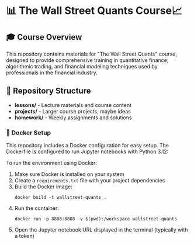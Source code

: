 # 📊 The Wall Street Quants Course📈

## 🎓 Course Overview
This repository contains materials for "The Wall Street Quants" course, designed to provide comprehensive training in quantitative finance, algorithmic trading, and financial modeling techniques used by professionals in the financial industry.

## 📂 Repository Structure
- **lessons/** - Lecture materials and course content
- **projects/** - Larger course projects, maybe ideas
- **homework/** - Weekly assignments and solutions

### 🐳 Docker Setup
This repository includes a Docker configuration for easy setup. The Dockerfile is configured to run Jupyter notebooks with Python 3.12:

To run the environment using Docker:

1. Make sure Docker is installed on your system
2. Create a `requirements.txt` file with your project dependencies
3. Build the Docker image:
   ```
   docker build -t wallstreet-quants .
   ```
4. Run the container:
   ```
   docker run -p 8888:8888 -v $(pwd):/workspace wallstreet-quants
   ```
5. Open the Jupyter notebook URL displayed in the terminal (typically with a token)
